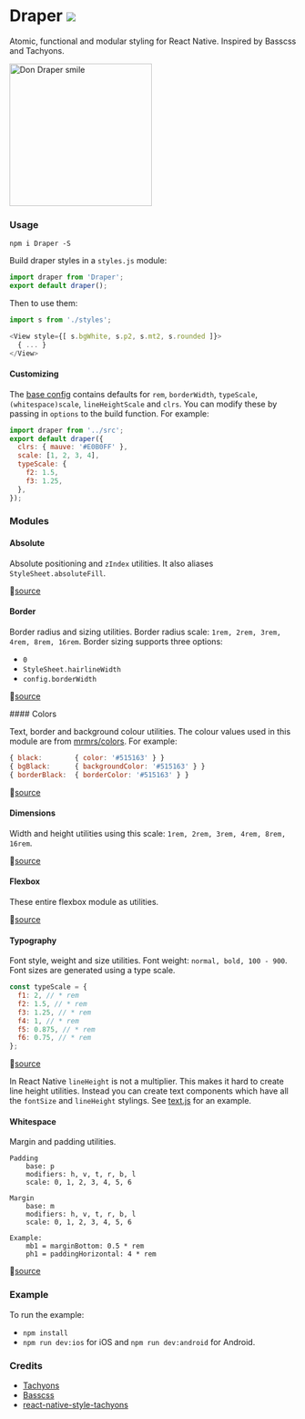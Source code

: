 # Draper [![](https://circleci.com/gh/winkerVSbecks/draper/tree/master.svg?style=shield)](https://circleci.com/gh/winkerVSbecks/draper)

Atomic, functional and modular styling for React Native. Inspired by Basscss and Tachyons.

<image alt="Don Draper smile" src="draper.gif" width="250">

### Usage

`npm i Draper -S`

Build draper styles in a `styles.js` module:

```js
import draper from 'Draper';
export default draper();
```

Then to use them:

```js
import s from './styles';

<View style={[ s.bgWhite, s.p2, s.mt2, s.rounded ]}>
  { ... }
</View>
```

#### Customizing

The [base config](https://github.com/winkerVSbecks/draper/blob/master/src/config.js) contains defaults for `rem`, `borderWidth`, `typeScale`, `(whitespace)scale`, `lineHeightScale` and `clrs`. You can modify these by passing in `options` to the build function. For example:

```js
import draper from '../src';
export default draper({
  clrs: { mauve: '#E0B0FF' },
  scale: [1, 2, 3, 4],
  typeScale: {
    f2: 1.5,
    f3: 1.25,
  },
});
```

### Modules

#### Absolute
Absolute positioning and `zIndex` utilities. It also aliases `StyleSheet.absoluteFill`.

📑[source](https://github.com/winkerVSbecks/draper/blob/master/src/absolute.js)


#### Border
Border radius and sizing utilities. Border radius scale: `1rem, 2rem, 3rem, 4rem, 8rem, 16rem`. Border sizing supports three options:

- `0`
- `StyleSheet.hairlineWidth`
- `config.borderWidth`

📑[source](https://github.com/winkerVSbecks/draper/blob/master/src/border.js)


#### Colors

Text, border and background colour utilities. The colour values used in this module are from [mrmrs/colors](http://clrs.cc). For example:

```js
{ black:        { color: '#515163' } }
{ bgBlack:      { backgroundColor: '#515163' } }
{ borderBlack:  { borderColor: '#515163' } }
```
📑[source](https://github.com/winkerVSbecks/draper/blob/master/src/colors.js)


#### Dimensions
Width and height utilities using this scale: `1rem, 2rem, 3rem, 4rem, 8rem, 16rem`.

📑[source](https://github.com/winkerVSbecks/draper/blob/master/src/dimensions.js)


#### Flexbox
These entire flexbox module as utilities.

📑[source](https://github.com/winkerVSbecks/draper/blob/master/src/flexbox.js)


#### Typography
Font style, weight and size utilities. Font weight: `normal, bold, 100 - 900`. Font sizes are generated using a type scale.

```js
const typeScale = {
  f1: 2, // * rem
  f2: 1.5, // * rem
  f3: 1.25, // * rem
  f4: 1, // * rem
  f5: 0.875, // * rem
  f6: 0.75, // * rem
};
```
📑[source](https://github.com/winkerVSbecks/draper/blob/master/src/typography.js)

In React Native `lineHeight` is not a multiplier. This makes it hard to create line height utilities. Instead you can create text components which have all the `fontSize` and `lineHeight` stylings. See [text.js](https://github.com/winkerVSbecks/draper/blob/master/example/flexbox.js) for an example.

#### Whitespace
Margin and padding utilities.

```
Padding
	base: p
	modifiers: h, v, t, r, b, l
	scale: 0, 1, 2, 3, 4, 5, 6

Margin
	base: m
	modifiers: h, v, t, r, b, l
	scale: 0, 1, 2, 3, 4, 5, 6

Example:
	mb1 = marginBottom: 0.5 * rem
	ph1 = paddingHorizontal: 4 * rem
```
📑[source](https://github.com/winkerVSbecks/draper/blob/master/src/whitespace.js)

### Example
To run the example:
- `npm install`
- `npm run dev:ios` for iOS and `npm run dev:android` for Android.


### Credits

- [Tachyons](http://tachyons.io)
- [Basscss](http://www.basscss.com)
- [react-native-style-tachyons](https://github.com/tachyons-css/react-native-style-tachyons)
